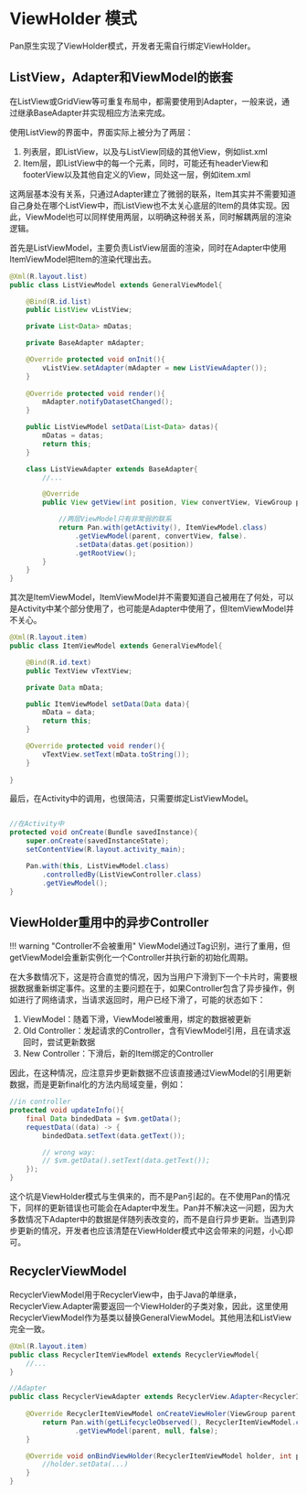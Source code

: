 # ViewHolder 模式

Pan原生实现了ViewHolder模式，开发者无需自行绑定ViewHolder。

## ListView，Adapter和ViewModel的嵌套

在ListView或GridView等可重复布局中，都需要使用到Adapter，一般来说，通过继承BaseAdapter并实现相应方法来完成。

使用ListView的界面中，界面实际上被分为了两层：

1. 列表层，即ListView，以及与ListView同级的其他View，例如list.xml
2. Item层，即ListView中的每一个元素，同时，可能还有headerView和footerView以及其他自定义的View，同处这一层，例如item.xml

这两层基本没有关系，只通过Adapter建立了微弱的联系，Item其实并不需要知道自己身处在哪个ListView中，而ListView也不太关心底层的Item的具体实现。因此，ViewModel也可以同样使用两层，以明确这种弱关系，同时解耦两层的渲染逻辑。

首先是ListViewModel，主要负责ListView层面的渲染，同时在Adapter中使用ItemViewModel把Item的渲染代理出去。

```Java
@Xml(R.layout.list)
public class ListViewModel extends GeneralViewModel{

    @Bind(R.id.list)
    public ListView vListView;

    private List<Data> mDatas;

    private BaseAdapter mAdapter;

    @Override protected void onInit(){
    	vListView.setAdapter(mAdapter = new ListViewAdapter());
    }
	
	@Override protected void render(){
		mAdapter.notifyDatasetChanged();
	}

	public ListViewModel setData(List<Data> datas){
		mDatas = datas;
		return this;
	}

	class ListViewAdapter extends BaseAdapter{
		//...

        @Override
		public View getView(int position, View convertView, ViewGroup parent){

			//两层ViewModel只有非常弱的联系
			return Pan.with(getActivity(), ItemViewModel.class)
			    .getViewModel(parent, convertView, false).
			    .setData(datas.get(position))
			    .getRootView();
		}
	}
}
```

其次是ItemViewModel，ItemViewModel并不需要知道自己被用在了何处，可以是Activity中某个部分使用了，也可能是Adapter中使用了，但ItemViewModel并不关心。

```Java
@Xml(R.layout.item)
public class ItemViewModel extends GeneralViewModel{

    @Bind(R.id.text)
    public TextView vTextView;

    private Data mData;

    public ItemViewModel setData(Data data){
    	mData = data;
    	return this;
    }

    @Override protected void render(){
    	vTextView.setText(mData.toString());
    }
	
}
```

最后，在Activity中的调用，也很简洁，只需要绑定ListViewModel。

```Java

//在Activity中
protected void onCreate(Bundle savedInstance){
	super.onCreate(savedInstanceState);
	setContentView(R.layout.activity_main);

	Pan.with(this, ListViewModel.class)
	    .controlledBy(ListViewController.class)
		.getViewModel();
}

```

## ViewHolder重用中的异步Controller

!!! warning "Controller不会被重用"
    ViewModel通过Tag识别，进行了重用，但getViewModel会重新实例化一个Controller并执行新的初始化周期。

在大多数情况下，这是符合直觉的情况，因为当用户下滑到下一个卡片时，需要根据数据重新绑定事件。这里的主要问题在于，如果Controller包含了异步操作，例如进行了网络请求，当请求返回时，用户已经下滑了，可能的状态如下：

1. ViewModel：随着下滑，ViewModel被重用，绑定的数据被更新
2. Old Controller：发起请求的Controller，含有ViewModel引用，且在请求返回时，尝试更新数据
3. New Controller：下滑后，新的Item绑定的Controller

因此，在这种情况，应注意异步更新数据不应该直接通过ViewModel的引用更新数据，而是更新final化的方法内局域变量，例如：

```Java
//in controller
protected void updateInfo(){
	final Data bindedData = $vm.getData();
	requestData((data) -> {
		bindedData.setText(data.getText());

		// wrong way:
		// $vm.getData().setText(data.getText());
	});
}

```
这个坑是ViewHolder模式与生俱来的，而不是Pan引起的。在不使用Pan的情况下，同样的更新错误也可能会在Adapter中发生。Pan并不解决这一问题，因为大多数情况下Adapter中的数据是伴随列表改变的，而不是自行异步更新。当遇到异步更新的情况，开发者也应该清楚在ViewHolder模式中这会带来的问题，小心即可。


## RecyclerViewModel

RecyclerViewModel用于RecyclerView中，由于Java的单继承，RecyclerView.Adapter需要返回一个ViewHolder的子类对象，因此，这里使用RecyclerViewModel作为基类以替换GeneralViewModel。其他用法和ListView完全一致。

```Java
@Xml(R.layout.item)
public class RecyclerItemViewModel extends RecyclerViewModel{
	//...
}

//Adapter
public class RecyclerViewAdapter extends RecyclerView.Adapter<RecyclerItemViewModel>{
	
	@Override RecyclerItemViewModel onCreateViewHoler(ViewGroup parent, int viewType){
		return Pan.with(getLifecycleObserved(), RecyclerItemViewModel.class)
				.getViewModel(parent, null, false);
	}

	@Override void onBindViewHolder(RecyclerItemViewModel holder, int position){
		//holder.setData(...)
	}
}
```


